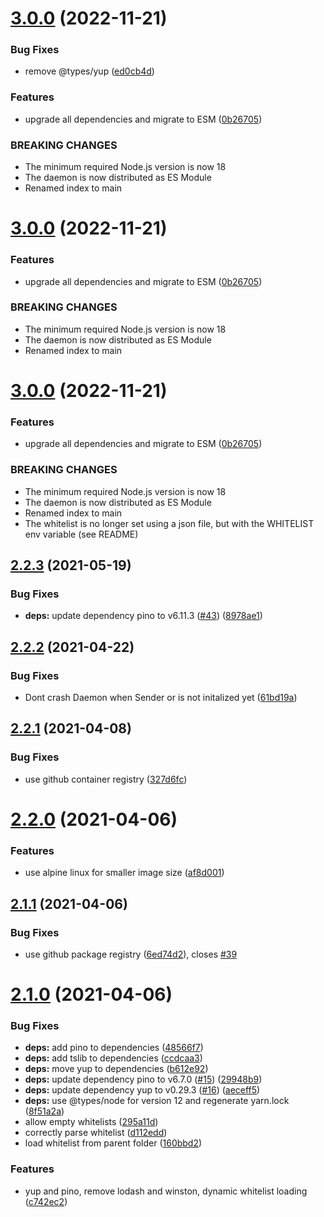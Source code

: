 # [3.0.0](https://github.com/Einfach-Gaming/egmrp-daemon/compare/v2.2.3...v3.0.0) (2022-11-21)


### Bug Fixes

* remove @types/yup ([ed0cb4d](https://github.com/Einfach-Gaming/egmrp-daemon/commit/ed0cb4d22819133dc226d35aac6278193bd962cf))


### Features

* upgrade all dependencies and migrate to ESM ([0b26705](https://github.com/Einfach-Gaming/egmrp-daemon/commit/0b267055eba67bfc7f72ed197ff108fd76a32605))


### BREAKING CHANGES

* The minimum required Node.js version is now 18
* The daemon is now distributed as ES Module
* Renamed index to main

# [3.0.0](https://github.com/Einfach-Gaming/egmrp-daemon/compare/v2.2.3...v3.0.0) (2022-11-21)


### Features

* upgrade all dependencies and migrate to ESM ([0b26705](https://github.com/Einfach-Gaming/egmrp-daemon/commit/0b267055eba67bfc7f72ed197ff108fd76a32605))


### BREAKING CHANGES

* The minimum required Node.js version is now 18
* The daemon is now distributed as ES Module
* Renamed index to main

# [3.0.0](https://github.com/Einfach-Gaming/egmrp-daemon/compare/v2.2.3...v3.0.0) (2022-11-21)


### Features

* upgrade all dependencies and migrate to ESM ([0b26705](https://github.com/Einfach-Gaming/egmrp-daemon/commit/0b267055eba67bfc7f72ed197ff108fd76a32605))


### BREAKING CHANGES

* The minimum required Node.js version is now 18
* The daemon is now distributed as ES Module
* Renamed index to main
* The whitelist is no longer set using a json file, but with the WHITELIST env variable (see README)

## [2.2.3](https://github.com/Einfach-Gaming/egmrp-daemon/compare/v2.2.2...v2.2.3) (2021-05-19)


### Bug Fixes

* **deps:** update dependency pino to v6.11.3 ([#43](https://github.com/Einfach-Gaming/egmrp-daemon/issues/43)) ([8978ae1](https://github.com/Einfach-Gaming/egmrp-daemon/commit/8978ae1e1742220d121359083fb529f8b0c3242a))

## [2.2.2](https://github.com/Einfach-Gaming/egmrp-daemon/compare/v2.2.1...v2.2.2) (2021-04-22)


### Bug Fixes

* Dont crash Daemon when Sender or is not initalized yet ([61bd19a](https://github.com/Einfach-Gaming/egmrp-daemon/commit/61bd19a91b8ce96123468eb19dd1772d3b9ad6dd))

## [2.2.1](https://github.com/Einfach-Gaming/egmrp-daemon/compare/v2.2.0...v2.2.1) (2021-04-08)


### Bug Fixes

* use github container registry ([327d6fc](https://github.com/Einfach-Gaming/egmrp-daemon/commit/327d6fc23e259cc34d1c87ccc63e9c249e72b671))

# [2.2.0](https://github.com/Einfach-Gaming/egmrp-daemon/compare/v2.1.1...v2.2.0) (2021-04-06)


### Features

* use alpine linux for smaller image size ([af8d001](https://github.com/Einfach-Gaming/egmrp-daemon/commit/af8d001e282377e474f48110f385c4811590de86))

## [2.1.1](https://github.com/Einfach-Gaming/egmrp-daemon/compare/v2.1.0...v2.1.1) (2021-04-06)


### Bug Fixes

* use github package registry ([6ed74d2](https://github.com/Einfach-Gaming/egmrp-daemon/commit/6ed74d208a9061531c7f610f5fc0c52c26f0d772)), closes [#39](https://github.com/Einfach-Gaming/egmrp-daemon/issues/39)

# [2.1.0](https://github.com/Einfach-Gaming/egmrp-daemon/compare/v2.0.4...v2.1.0) (2021-04-06)


### Bug Fixes

* **deps:** add pino to dependencies ([48566f7](https://github.com/Einfach-Gaming/egmrp-daemon/commit/48566f7faf7fb36792389d528339427af5bbbb3c))
* **deps:** add tslib to dependencies ([ccdcaa3](https://github.com/Einfach-Gaming/egmrp-daemon/commit/ccdcaa32615a5253456c2acb9422f76c50ed2bd1))
* **deps:** move yup to dependencies ([b612e92](https://github.com/Einfach-Gaming/egmrp-daemon/commit/b612e92bdd1e1a5b42db37e3dfc5eaeeac8918c5))
* **deps:** update dependency pino to v6.7.0 ([#15](https://github.com/Einfach-Gaming/egmrp-daemon/issues/15)) ([29948b9](https://github.com/Einfach-Gaming/egmrp-daemon/commit/29948b9fc62d6c89435ab659167370b2ee928095))
* **deps:** update dependency yup to v0.29.3 ([#16](https://github.com/Einfach-Gaming/egmrp-daemon/issues/16)) ([aeceff5](https://github.com/Einfach-Gaming/egmrp-daemon/commit/aeceff59a4e25eb5e5e2753d367914eaf6be276a))
* **deps:** use @types/node for version 12 and regenerate yarn.lock ([8f51a2a](https://github.com/Einfach-Gaming/egmrp-daemon/commit/8f51a2a996307c522ebb395aa502bbb3894d597d))
* allow empty whitelists ([295a11d](https://github.com/Einfach-Gaming/egmrp-daemon/commit/295a11de8c2cb1d512167c9e4b057cae6b8408cf))
* correctly parse whitelist ([d112edd](https://github.com/Einfach-Gaming/egmrp-daemon/commit/d112edd126dc4ecdb02ed4552211a06512d4f5df))
* load whitelist from parent folder ([160bbd2](https://github.com/Einfach-Gaming/egmrp-daemon/commit/160bbd23e42f0fbaf31e0a4b25b8bae79000948e))


### Features

* yup and pino, remove lodash and winston, dynamic whitelist loading ([c742ec2](https://github.com/Einfach-Gaming/egmrp-daemon/commit/c742ec2df666035c783fd2ccff6a0cfd7bde8446))
